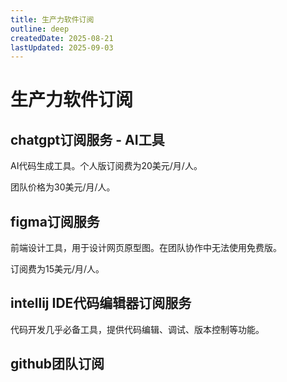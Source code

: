 ```yaml
---
title: 生产力软件订阅
outline: deep
createdDate: 2025-08-21
lastUpdated: 2025-09-03
---
```

# 生产力软件订阅

## chatgpt订阅服务 - AI工具
AI代码生成工具。个人版订阅费为20美元/月/人。

团队价格为30美元/月/人。

## figma订阅服务
前端设计工具，用于设计网页原型图。在团队协作中无法使用免费版。

订阅费为15美元/月/人。

## intellij IDE代码编辑器订阅服务

代码开发几乎必备工具，提供代码编辑、调试、版本控制等功能。

## github团队订阅
